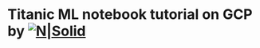 # Titanic ML notebook tutorial on GCP by [![N|Solid](https://think-big.solutions/img/logo.png)](https://think-big.solutions)

